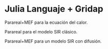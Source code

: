 # Julia Languaje + Gridap

Parareal+MEF para la ecuación del calor. 

Parareal para el modelo SIR clásico. 

Parareal+MEF para un modelo SIR con difusión. 
